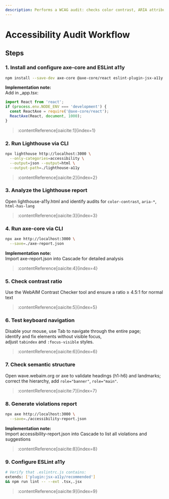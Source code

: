 ```yaml
---
description: Performs a WCAG audit: checks color contrast, ARIA attributes, semantic structure and keyboard navigation, then proposes remedies for violations.
---
```


# Accessibility Audit Workflow

## Steps

### 1. Install and configure axe-core and ESLint a11y
```bash
npm install --save-dev axe-core @axe-core/react eslint-plugin-jsx-a11y
```

**Implementation note:**  
Add in _app.tsx:
```javascript
import React from 'react';
if (process.env.NODE_ENV === 'development') {
  const ReactAxe = require('@axe-core/react');
  ReactAxe(React, document, 1000);
}
```
> :contentReference[oaicite:1]{index=1}

### 2. Run Lighthouse via CLI
```bash
npx lighthouse http://localhost:3000 \
  --only-categories=accessibility \
  --output=json --output=html \
  --output-path=./lighthouse-a11y
```
> :contentReference[oaicite:2]{index=2}

### 3. Analyze the Lighthouse report
Open lighthouse-a11y.html and identify audits for `color-contrast`, `aria-*`, `html-has-lang`
> :contentReference[oaicite:3]{index=3}

### 4. Run axe-core via CLI
```bash
npx axe http://localhost:3000 \
  --save=./axe-report.json
```

**Implementation note:**  
Import axe-report.json into Cascade for detailed analysis
> :contentReference[oaicite:4]{index=4}

### 5. Check contrast ratio
Use the WebAIM Contrast Checker tool and ensure a ratio ≥ 4.5:1 for normal text
> :contentReference[oaicite:5]{index=5}

### 6. Test keyboard navigation
Disable your mouse, use Tab to navigate through the entire page;  
identify and fix elements without visible focus,  
adjust `tabindex` and `:focus-visible` styles.
> :contentReference[oaicite:6]{index=6}

### 7. Check semantic structure
Open wave.webaim.org or axe to validate headings (h1-h6) and landmarks;  
correct the hierarchy, add `role="banner"`, `role="main"`.
> :contentReference[oaicite:7]{index=7}

### 8. Generate violations report
```bash
npx axe http://localhost:3000 \
  --save=./accessibility-report.json
```

**Implementation note:**  
Import accessibility-report.json into Cascade to list all violations and suggestions
> :contentReference[oaicite:8]{index=8}

### 9. Configure ESLint a11y
```bash
# Verify that .eslintrc.js contains:
extends: ['plugin:jsx-a11y/recommended']
&& npm run lint -- --ext .tsx,.jsx
```
> :contentReference[oaicite:9]{index=9}